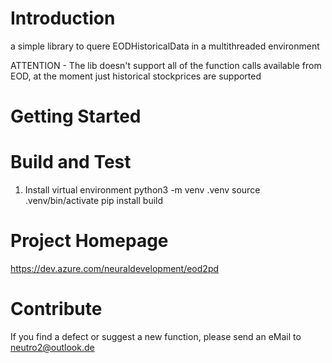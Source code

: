 # Introduction 
a simple library to quere EODHistoricalData in a multithreaded environment

ATTENTION - The lib doesn't support all of the function calls available from EOD,
at the moment just historical stockprices are supported

# Getting Started
<add description here>

# Build and Test
1. Install virtual environment 
python3 -m venv .venv
source .venv/bin/activate
pip install build


# Project Homepage
https://dev.azure.com/neuraldevelopment/eod2pd

# Contribute
If you find a defect or suggest a new function, please send an eMail to neutro2@outlook.de
